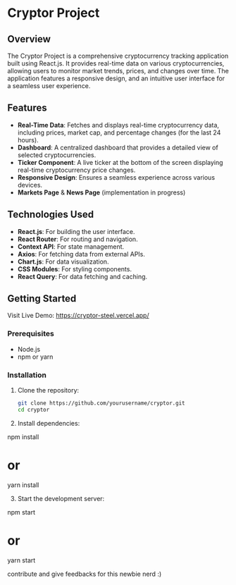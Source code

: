 # Cryptor Project

## Overview

The Cryptor Project is a comprehensive cryptocurrency tracking application built using React.js. It provides real-time data on various cryptocurrencies, allowing users to monitor market trends, prices, and changes over time. The application features a responsive design, and an intuitive user interface for a seamless user experience.

## Features

- **Real-Time Data**: Fetches and displays real-time cryptocurrency data, including prices, market cap, and percentage changes (for the last 24 hours).
- **Dashboard**: A centralized dashboard that provides a detailed view of selected cryptocurrencies.
- **Ticker Component**: A live ticker at the bottom of the screen displaying real-time cryptocurrency price changes.
- **Responsive Design**: Ensures a seamless experience across various devices.
- **Markets Page** & **News Page** (implementation in progress)

## Technologies Used

- **React.js**: For building the user interface.
- **React Router**: For routing and navigation.
- **Context API**: For state management.
- **Axios**: For fetching data from external APIs.
- **Chart.js**: For data visualization.
- **CSS Modules**: For styling components.
- **React Query**: For data fetching and caching.

## Getting Started

Visit Live Demo: https://cryptor-steel.vercel.app/


### Prerequisites

- Node.js
- npm or yarn

### Installation

1. Clone the repository:

   ```bash
   git clone https://github.com/yourusername/cryptor.git
   cd cryptor


2. Install dependencies:

npm install
# or
yarn install


3. Start the development server:

npm start
# or
yarn start


contribute and give feedbacks for this newbie nerd :)
